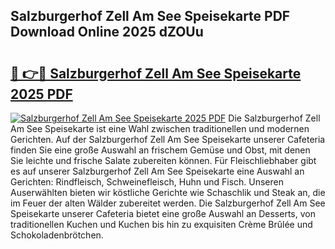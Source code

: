 ## Salzburgerhof Zell Am See Speisekarte PDF Download Online 2025 dZOUu

# <h2><a href="http://gcc5zsj.nevu.top/?p=Salzburgerhof+Zell+Am+See+Speisekarte">🔗 👉🔴 Salzburgerhof Zell Am See Speisekarte 2025 PDF</a></h2>

[![Salzburgerhof Zell Am See Speisekarte 2025 PDF](https://i.imgur.com/dBaPXMq.png)](http://gcc5zsj.nevu.top/?p=Salzburgerhof+Zell+Am+See+Speisekarte)
Die Salzburgerhof Zell Am See Speisekarte ist eine Wahl zwischen traditionellen und modernen Gerichten. Auf der Salzburgerhof Zell Am See Speisekarte unserer Cafeteria finden Sie eine große Auswahl an frischem Gemüse und Obst, mit denen Sie leichte und frische Salate zubereiten können. Für Fleischliebhaber gibt es auf unserer Salzburgerhof Zell Am See Speisekarte eine Auswahl an Gerichten: Rindfleisch, Schweinefleisch, Huhn und Fisch. Unseren Auserwählten bieten wir köstliche Gerichte wie Schaschlik und Steak an, die im Feuer der alten Wälder zubereitet werden. Die Salzburgerhof Zell Am See Speisekarte unserer Cafeteria bietet eine große Auswahl an Desserts, von traditionellen Kuchen und Kuchen bis hin zu exquisiten Crème Brûlée und Schokoladenbrötchen.
